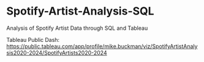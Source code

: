 # Spotify-Artist-Analysis-SQL

Analysis of Spotify Artist Data through SQL and Tableau

Tableau Public Dash: https://public.tableau.com/app/profile/mike.buckman/viz/SpotifyArtistAnalysis2020-2024/SpotifyArtists2020-2024
